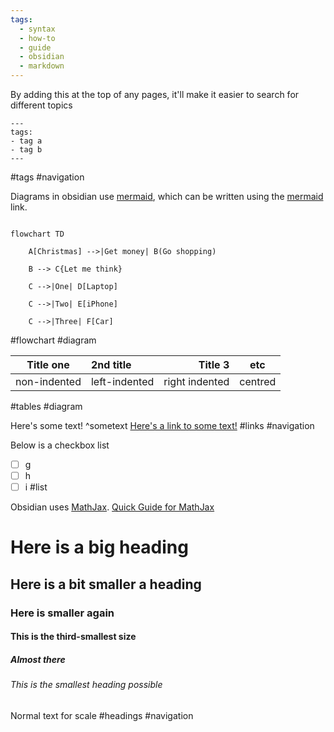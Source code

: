 ```yaml
---
tags:
  - syntax
  - how-to
  - guide
  - obsidian
  - markdown
---
```

By adding this at the top of any pages, it'll make it easier to search for different topics
```
---
tags:
- tag a
- tag b
---
```
#tags #navigation

Diagrams in obsidian use [mermaid](https://mermaid.live/edit), which can be written using the [mermaid](https://mermaid.live/edit) link.
```mermaid

flowchart TD

    A[Christmas] -->|Get money| B(Go shopping)

    B --> C{Let me think}

    C -->|One| D[Laptop]

    C -->|Two| E[iPhone]

    C -->|Three| F[Car]
```
#flowchart #diagram

|**Title one**|**2nd title**|**Title 3**|**etc**|
| - | :- | -: | :-: |
|non-indented|left-indented|right indented|centred|
#tables #diagram 

Here's some text! ^sometext
[Here's a link to some text!](gitshit/Special%20syntax.md#^sometext)
#links #navigation

Below is a checkbox list
- [ ] g
- [ ] h
- [ ] i
#list 

Obsidian uses [MathJax](https://www.mathjax.org/). [Quick Guide for MathJax](https://math.meta.stackexchange.com/questions/5020/mathjax-basic-tutorial-and-quick-reference)

# Here is a big heading
## Here is a bit smaller a heading
### Here is smaller again
#### This is the third-smallest size 
##### Almost there
###### This is the smallest heading possible
Normal text for scale
#headings #navigation 


